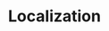 ---
layout: component.njk
tags: 
    - maps_components_de
key: localization-maps_de
title: Localization
parent: basics-maps_de
image: maps/overview/localization.webp
keywords: logo, brand, signet, pleitegeier
order: 40
---